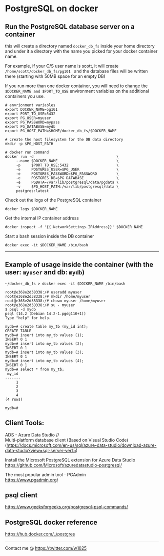 # PostgreSQL on docker  

## Run the PostgreSQL database server on a container  
this will create a directory named ```docker_db_fs``` inside your home directory and under it a directory with the name you picked for your docker container name.

For example, if your O/S user name is scott, it will create ```/home/scott/docker_db_fs/pg101 ```
and the database files will be written there (starting with 50MB space for an empty DB)

If you run more than one docker container, you will need to change the ```$DOCKER_NAME and $PORT_TO_USE``` environment variables on the additional containers you use.

```
# envrionment variables
export DOCKER_NAME=pg101
export PORT_TO_USE=5432
export PG_USER=myuser
export PG_PASSWORD=mypass
export PG_DATABASE=mydb
export PG_HOST_PATH=$HOME/docker_db_fs/$DOCKER_NAME

# create the host filesystem for the DB data directory
mkdir -p $PG_HOST_PATH

# docker run command
docker run -d                                      \
     --name $DOCKER_NAME                           \
     -p     $PORT_TO_USE:5432                      \
     -e     POSTGRES_USER=$PG_USER                 \
     -e     POSTGRES_PASSWORD=$PG_PASSWORD         \
     -e     POSTGRES_DB=$PG_DATABASE               \
     -e     PGDATA=/var/lib/postgresql/data/pgdata \
     -v     $PG_HOST_PATH:/var/lib/postgresql/data \
     postgres:latest
```

Check out the logs of the PostgreSQL container  
```
docker logs $DOCKER_NAME
```

Get the internal IP container address
```
docker inspect -f '{{.NetworkSettings.IPAddress}}' $DOCKER_NAME
```

Start a bash session inside the DB container
```
docker exec -it $DOCKER_NAME /bin/bash
```
___
## Example of usage inside the container (with the user: ``` myuser ``` and db: ``` mydb ```)  
```
~/docker_db_fs > docker exec -it $DOCKER_NAME /bin/bash

root@e368e2d38338:/# useradd myuser
root@e368e2d38338:/# mkdir /home/myuser
root@e368e2d38338:/# chown myuser /home/myuser
root@e368e2d38338:/# su - myuser
$ psql -d mydb
psql (14.2 (Debian 14.2-1.pgdg110+1))
Type "help" for help.

mydb=# create table my_tb (my_id int);
CREATE TABLE
mydb=# insert into my_tb values (1);
INSERT 0 1
mydb=# insert into my_tb values (2);
INSERT 0 1
mydb=# insert into my_tb values (3);
INSERT 0 1
mydb=# insert into my_tb values (4);
INSERT 0 1
mydb=# select * from my_tb;
 my_id
-------
     1
     2
     3
     4
(4 rows)

mydb=#
```

## Client Tools:  
ADS - Azure Data Studio //  
Multi-platform database client (Based on Visual Studio Code)  
(https://docs.microsoft.com/en-us/sql/azure-data-studio/download-azure-data-studio?view=sql-server-ver15) 

Install the Microsoft PostgreSQL extension for Azure Data Studio  
https://github.com/Microsoft/azuredatastudio-postgresql/

The most popular admin tool - PGAdmin  
https://www.pgadmin.org/

## psql client
https://www.geeksforgeeks.org/postgresql-psql-commands/

## PostgreSQL docker reference
https://hub.docker.com/_/postgres
  
  
  

___
Contact me @
https://twitter.com/w1025
